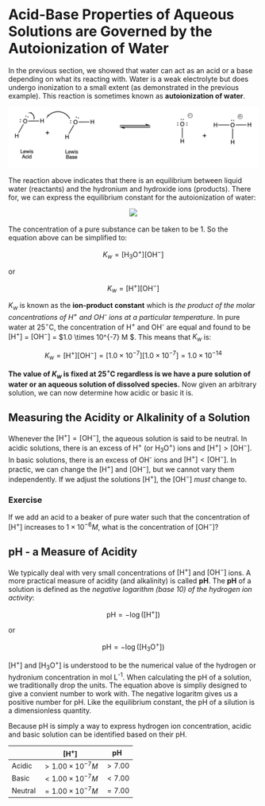 # Acid-Base Properties of Aqueous Solutions are Governed by the Autoionization of Water

In the previous section, we showed that water can act as an acid or a base depending on what its reacting with. Water is a weak electrolyte but does undergo inonization to a small extent (as demonstrated in the previous example). This reaction is sometimes known as **autoionization of water**.

![H2O-auto](../Images/H2O-auto.png)

The reaction above indicates that there is an equilibrium between liquid water (reactants) and the hydronium and hydroxide ions (products). There for, we can express the equilibrium constant for the autoionization of water:

<p align='center'>
<img src="https://latex.codecogs.com/svg.image?\small&space;&space;K_{w}=\frac{[\text{H}_{3}\text{O}^{&plus;}][\text{OH}^{-}]}{[\text{H}_{2}\text{O}]^{2}}" />
</p>

The concentration of a pure substance can be taken to be 1. So the equation above can be simplified to:

$$ K_{w} = [\text{H}_{3}\text{O}^{+}][\text{OH}^{-}] $$

or

$$ K_{w} = [\text{H}^{+}][\text{OH}^{-}] $$

$K_{w}$ is known as the **ion-product constant** which is *the product of the molar concentrations of H<sup>+</sup> and OH<sup>-</sup> ions at a particular temperature*. In pure water at $25^{\circ}\text{C}$, the concentration of H<sup>+</sup> and OH<sup>-</sup> are equal and found to be $[\text{H}^{+}]$ = $[\text{OH}^{-}]$ = $1.0 \times 10^{-7} M $. This means that $K_{w}$ is:

$$ K_{w} = [\text{H}^{+}][\text{OH}^{-}] = [1.0 \times 10^{-7}][1.0 \times 10^{-7}] = 1.0 \times 10^{-14} $$

**The value of $K_{w}$ is fixed at $25^{\circ}\text{C}$ regardless is we have a pure solution of water or an aqueous solution of dissolved species.** Now given an arbitrary solution, we can now determine how acidic or basic it is.

## Measuring the Acidity or Alkalinity of a Solution

Whenever the $[\text{H}^{+}] = [\text{OH}^{-}]$, the aqueous solution is said to be neutral. In acidic solutions, there is an excess of H<sup>+</sup> (or H<sub>3</sub>O<sup>+</sup>) ions and $[\text{H}^{+}] > [\text{OH}^{-}]$. In basic solutions, there is an excess of OH<sup>-</sup> ions and $[\text{H}^{+}] < [\text{OH}^{-}]$. In practic, we can change the $[\text{H}^{+}]$ and $[\text{OH}^{-}]$, but we cannot vary them independently. If we adjust the solutions $[\text{H}^{+}]$, the $[\text{OH}^{-}]$ *must* change to.

### Exercise

If we add an acid to a beaker of pure water such that the concentration of $[\text{H}^{+}]$ increases to $1 \times 10^{-6} M$, what is the concentration of $[\text{OH}^{-}]$?


## pH - a Measure of Acidity

We typically deal with very small concentrations of $[\text{H}^{+}]$ and $[\text{OH}^{-}]$ ions. A more practical measure of acidity (and alkalinity) is called **pH**. The **pH** of a solution is defined as the *negative logarithm (base 10) of the hydrogen ion activity*:

$$ \text{pH} = -\log([\text{H}^{+}]) $$

or 

$$ \text{pH} = -\log([\text{H}_{3}\text{O}^{+}]) $$

\[H<sup>+</sup>\] and \[H<sub>3</sub>O<sup>+</sup>\] is understood to be the numerical value of the hydrogen or hydronium concentration in mol L<sup>-1</sup>. When calculating the pH of a solution, we traditionally drop the units. The equation above is simpliy designed to give a convient number to work with. The negative logaritm gives us a positive number for pH. Like the equilibrium constant, the pH of a silution is a dimensionless quantity. 

Because pH is simply a way to express hydrogen ion concentration, acidic and basic solution can be identified based on their pH.

| | \[H<sup>+</sup>\] | pH |
| --- | --- | --- |
| Acidic | $> 1.00 \times 10^{-7} M$ | $> 7.00$ |
| Basic | $< 1.00 \times 10^{-7} M$ | $< 7.00$ |
| Neutral | $= 1.00 \times 10^{-7} M$ | $= 7.00$ |